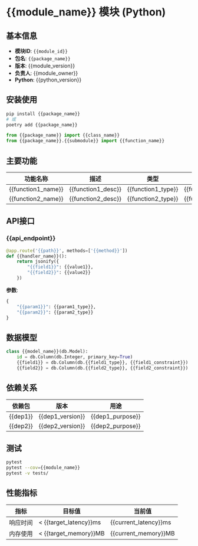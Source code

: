 # {{module_name}} 模块 (Python)

## 基本信息
- **模块ID**: `{{module_id}}`
- **包名**: `{{package_name}}`
- **版本**: {{module_version}}
- **负责人**: {{module_owner}}
- **Python**: {{python_version}}

## 安装使用
```bash
pip install {{package_name}}
# 或
poetry add {{package_name}}
```

```python
from {{package_name}} import {{class_name}}
from {{package_name}}.{{submodule}} import {{function_name}}
```

## 主要功能
| 功能名称 | 描述 | 类型 | 状态 |
|---------|------|------|------|
| {{function1_name}} | {{function1_desc}} | {{function1_type}} | {{function1_status}} |
| {{function2_name}} | {{function2_desc}} | {{function2_type}} | {{function2_status}} |

## API接口
### {{api_endpoint}}
```python
@app.route('{{path}}', methods=['{{method}}'])
def {{handler_name}}():
    return jsonify({
        "{{field1}}": {{value1}},
        "{{field2}}": {{value2}}
    })
```

**参数**:
```python
{
    "{{param1}}": {{param1_type}},
    "{{param2}}": {{param2_type}}
}
```

## 数据模型
```python
class {{model_name}}(db.Model):
    id = db.Column(db.Integer, primary_key=True)
    {{field1}} = db.Column(db.{{field1_type}}, {{field1_constraint}})
    {{field2}} = db.Column(db.{{field2_type}}, {{field2_constraint}})
```

## 依赖关系
| 依赖包 | 版本 | 用途 |
|--------|------|------|
| {{dep1}} | {{dep1_version}} | {{dep1_purpose}} |
| {{dep2}} | {{dep2_version}} | {{dep2_purpose}} |

## 测试
```bash
pytest
pytest --cov={{module_name}}
pytest -v tests/
```

## 性能指标
| 指标 | 目标值 | 当前值 |
|------|--------|--------|
| 响应时间 | < {{target_latency}}ms | {{current_latency}}ms |
| 内存使用 | < {{target_memory}}MB | {{current_memory}}MB |